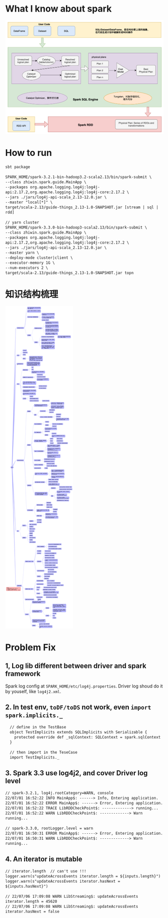 # What I know about spark
![understood with spark](./doc/img/understood-with-spark.png)
# How to run
```
sbt package

SPARK_HOME/spark-3.2.1-bin-hadoop3.2-scala2.13/bin/spark-submit \
--class zhiwin.spark.guide.MainApp \
--packages org.apache.logging.log4j:log4j-api:2.17.2,org.apache.logging.log4j:log4j-core:2.17.2 \
--jars ./jars/log4j-api-scala_2.13-12.0.jar \
--master "local[*]" \
target/scala-2.13/guide-things_2.13-1.0-SNAPSHOT.jar [stream | sql | rdd]

// yarn cluster
SPARK_HOME/spark-3.3.0-bin-hadoop3-scala2.13/bin/spark-submit \
--class zhiwin.spark.guide.MainApp \
--packages org.apache.logging.log4j:log4j-api:2.17.2,org.apache.logging.log4j:log4j-core:2.17.2 \
--jars ./jars/log4j-api-scala_2.13-12.0.jar \
--master yarn \
--deploy-mode cluster|client \
--executor-memory 1G \
--num-executors 2 \
target/scala-2.13/guide-things_2.13-1.0-SNAPSHOT.jar topn
```

# 知识结构梳理
![spark knows](./doc/img/spark-knows.png)

# Problem Fix
## 1, Log lib different between driver and spark framework
Spark log config at `SPARK_HOME/etc/log4j.properties`. Driver log shoud do it by youself, like `log4j2.xml`.

## 2. In test env, `toDF/toDS` not work, even `import spark.implicits._`
```
  // define in the TestBase
  object TestImplicits extends SQLImplicits with Serializable {
    protected override def _sqlContext: SQLContext = spark.sqlContext
  }

  // then import in the TeseCase
  import TestImplicits._
```

## 3. Spark 3.3 use log4j2, and cover Driver log level
```
// spark-3.2.1, log4j.rootCategory=WARN, console
22/07/01 16:52:22 INFO MainApp$: ------> Info, Entering application.
22/07/01 16:52:22 ERROR MainApp$: ------> Error, Entering application.
22/07/01 16:52:22 TRACE LibRDDCheckPoint$: -------------> running...
22/07/01 16:52:22 WARN LibRDDCheckPoint$: -------------> Warn running...

// spark-3.3.0, rootLogger.level = warn
22/07/01 16:50:31 ERROR MainApp$: ------> Error, Entering application.
22/07/01 16:50:31 WARN LibRDDCheckPoint$: -------------> Warn running...
```

## 4. An iterator is mutable
```
// iterator.length  // can't use !!!
logger.warn(s"updateAcrossEvents iterator.length = ${inputs.length}")
logger.warn(s"updateAcrossEvents iterator.hasNext = ${inputs.hasNext}")

// 22/07/06 17:09:08 WARN LibStreaming$: updateAcrossEvents iterator.length = 45620
// 22/07/06 17:09:08 WARN LibStreaming$: updateAcrossEvents iterator.hasNext = false
```